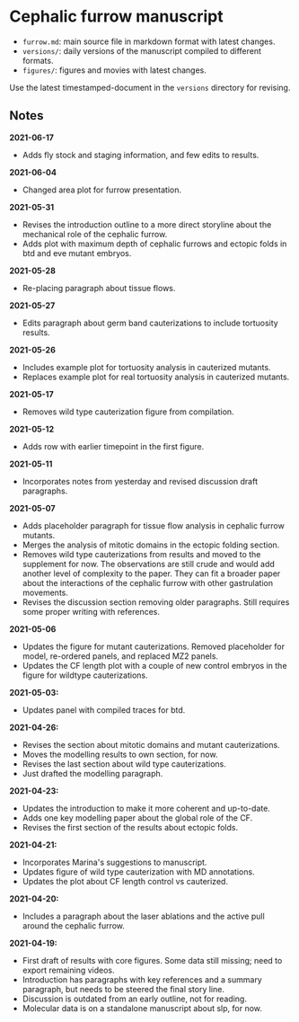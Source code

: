 # Cephalic furrow manuscript

- `furrow.md`: main source file in markdown format with latest changes.
- `versions/`: daily versions of the manuscript compiled to different formats.
- `figures/`: figures and movies with latest changes.

Use the latest timestamped-document in the `versions` directory for revising.

## Notes

**2021-06-17**

- Adds fly stock and staging information, and few edits to results.

**2021-06-04**

- Changed area plot for furrow presentation.

**2021-05-31**

- Revises the introduction outline to a more direct storyline about the
  mechanical role of the cephalic furrow.
- Adds plot with maximum depth of cephalic furrows and ectopic folds in btd and
  eve mutant embryos.

**2021-05-28**

- Re-placing paragraph about tissue flows.

**2021-05-27**

- Edits paragraph about germ band cauterizations to include tortuosity results. 

**2021-05-26**

- Includes example plot for tortuosity analysis in cauterized mutants.
- Replaces example plot for real tortuosity analysis in cauterized mutants.

**2021-05-17**

- Removes wild type cauterization figure from compilation.

**2021-05-12**

- Adds row with earlier timepoint in the first figure.

**2021-05-11**

- Incorporates notes from yesterday and revised discussion draft paragraphs.

**2021-05-07**

- Adds placeholder paragraph for tissue flow analysis in cephalic furrow
  mutants.
- Merges the analysis of mitotic domains in the ectopic folding section.
- Removes wild type cauterizations from results and moved to the supplement for
  now. The observations are still crude and would add another level of
  complexity to the paper. They can fit a broader paper about the interactions
  of the cephalic furrow with other gastrulation movements.
- Revises the discussion section removing older paragraphs. Still requires some
  proper writing with references.

**2021-05-06**

- Updates the figure for mutant cauterizations. Removed placeholder for model,
  re-ordered panels, and replaced MZ2 panels.
- Updates the CF length plot with a couple of new control embryos in the figure
  for wildtype cauterizations.

**2021-05-03:**

- Updates panel with compiled traces for btd.

**2021-04-26:**

- Revises the section about mitotic domains and mutant cauterizations.
- Moves the modelling results to own section, for now.
- Revises the last section about wild type cauterizations.
- Just drafted the modelling paragraph.

**2021-04-23:**

- Updates the introduction to make it more coherent and up-to-date.
- Adds one key modelling paper about the global role of the CF.
- Revises the first section of the results about ectopic folds.

**2021-04-21:**

- Incorporates Marina's suggestions to manuscript.
- Updates figure of wild type cauterization with MD annotations.
- Updates the plot about CF length control vs cauterized.

**2021-04-20:**

- Includes a paragraph about the laser ablations and the active pull around the
  cephalic furrow.

**2021-04-19:**

- First draft of results with core figures. Some data still missing; need to
  export remaining videos.
- Introduction has paragraphs with key references and a summary paragraph, but
  needs to be steered the final story line.
- Discussion is outdated from an early outline, not for reading.
- Molecular data is on a standalone manuscript about slp, for now.

